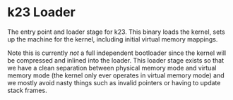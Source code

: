# k23 Loader

The entry point and loader stage for k23. This binary loads the kernel,
sets up the machine for the kernel, including initial virtual memory mappings.

Note this is currently *not* a full independent bootloader since the kernel
will be compressed and inlined into the loader.
This loader stage exists so that we have a clean separation between physical memory 
mode and virtual memory mode (the kernel only ever operates in virtual memory mode) 
and we mostly avoid nasty things such as invalid pointers or having to update stack frames.